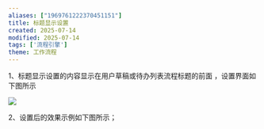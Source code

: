 ```yaml
---
aliases: ["1969761222370451151"]
title: 标题显示设置
created: 2025-07-14
modified: 2025-07-14
tags: ['流程引擎']
theme: 工作流程
---
```


1、标题显示设置的内容显示在用户草稿或待办列表流程标题的前面 ，设置界面如下图所示

![](https://myhelpdoc.oss-cn-heyuan.aliyuncs.com/mdimages/a6ae4a89d55c317fa9bac781f69d70da.jpg)

2、设置后的效果示例如下图所示；

